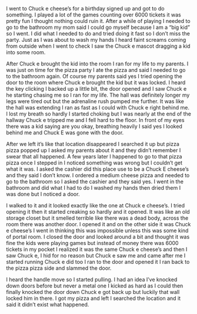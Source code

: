 I went to Chuck e cheese’s for a birthday signed up and got to do something. I played a lot of the games counting over 6000 tickets it was pretty fun I thought nothing could ruin it. After a while of playing I needed to go to the bathroom my mom said I could go myself because I am a “big kid” so I went. I did what I needed to do and tried doing it fast so I don’t miss the party. Just as I was about to wash my hands I heard faint screams coming from outside when I went to check I saw the Chuck e mascot dragging a kid into some room. 

  After Chuck e brought the kid into the room I ran for my life to my parents. I was just on time for the pizza party I ate the pizza and said I needed to go to the bathroom again. Of course my parents said yes I tried opening the door to the room where Chuck e brought the kid but it was locked. I heard the key clicking I backed up a little bit, the door opened and I saw Chuck e he starting chasing me so I ran for my life. The hall was definitely longer my legs were tired out but the adrenaline rush pumped me further. It was like the hall was extending I ran as fast as I could with Chuck e right behind me. I lost my breath so hardly I started choking but I was nearly at the end of the hallway Chuck e tripped me and I fell hard to the floor. In front of my eyes there was a kid saying are you okay, breathing heavily I said yes I looked behind me and Chuck E was gone with the door.

  After we left it’s like that location disappeared I searched it up but pizza pizza popped up I asked my parents about it and they didn’t remember I swear that all happened. A few years later I happened to go to that pizza pizza once I stepped in I noticed something was wrong but I couldn’t get what it was. I asked the cashier did this place use to be a Chuck E cheese’s and they said I don’t know. I ordered a medium cheese pizza and needed to go to the bathroom so I asked the cashier and they said yes. I went in the bathroom and did what I had to do I washed my hands then dried them I was done but I noticed a door.

   I walked to it and it looked exactly like the one at Chuck e cheese’s. I tried opening it then it started creaking so hardly and it opened. It was like an old storage closet but it smelled terrible like there was a dead body, across the room there was another door. I opened it and on the other side it was Chuck e cheese’s I went in thinking this was impossible unless this was some kind of portal room. I closed the door and looked around a bit and thought it was fine the kids were playing games but instead of money there was 6000 tickets in my pocket I realized it was the same Chuck e cheese’s and then I saw Chuck e, I hid for no reason but Chuck e saw me and came after me I started running Chuck e did too I ran to the door and opened it I ran back to the pizza pizza side and slammed the door.
  
 I heard the handle move so I started pulling. I had an idea I’ve knocked down doors before but never a metal one I kicked as hard as I could then finally knocked the door down Chuck e got back up but luckily that wall locked him in there. I got my pizza and left I searched the location and it said it didn’t exist what happened.